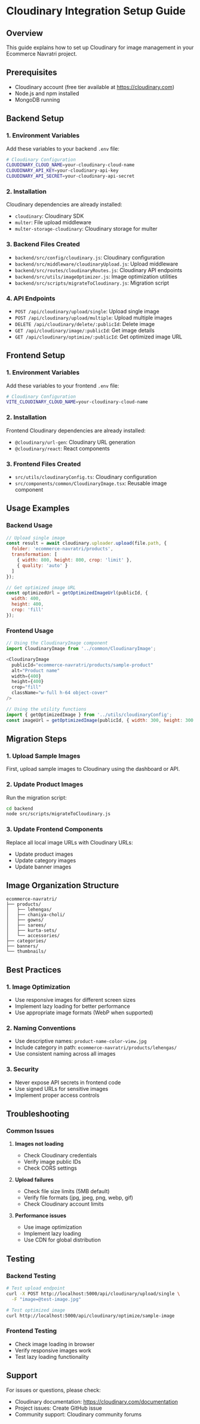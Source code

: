# Cloudinary Integration Setup Guide

## Overview
This guide explains how to set up Cloudinary for image management in your Ecommerce Navratri project.

## Prerequisites
- Cloudinary account (free tier available at https://cloudinary.com)
- Node.js and npm installed
- MongoDB running

## Backend Setup

### 1. Environment Variables
Add these variables to your backend `.env` file:

```bash
# Cloudinary Configuration
CLOUDINARY_CLOUD_NAME=your-cloudinary-cloud-name
CLOUDINARY_API_KEY=your-cloudinary-api-key
CLOUDINARY_API_SECRET=your-cloudinary-api-secret
```

### 2. Installation
Cloudinary dependencies are already installed:
- `cloudinary`: Cloudinary SDK
- `multer`: File upload middleware
- `multer-storage-cloudinary`: Cloudinary storage for multer

### 3. Backend Files Created
- `backend/src/config/cloudinary.js`: Cloudinary configuration
- `backend/src/middleware/cloudinaryUpload.js`: Upload middleware
- `backend/src/routes/cloudinaryRoutes.js`: Cloudinary API endpoints
- `backend/src/utils/imageOptimizer.js`: Image optimization utilities
- `backend/src/scripts/migrateToCloudinary.js`: Migration script

### 4. API Endpoints
- `POST /api/cloudinary/upload/single`: Upload single image
- `POST /api/cloudinary/upload/multiple`: Upload multiple images
- `DELETE /api/cloudinary/delete/:publicId`: Delete image
- `GET /api/cloudinary/image/:publicId`: Get image details
- `GET /api/cloudinary/optimize/:publicId`: Get optimized image URL

## Frontend Setup

### 1. Environment Variables
Add these variables to your frontend `.env` file:

```bash
# Cloudinary Configuration
VITE_CLOUDINARY_CLOUD_NAME=your-cloudinary-cloud-name
```

### 2. Installation
Frontend Cloudinary dependencies are already installed:
- `@cloudinary/url-gen`: Cloudinary URL generation
- `@cloudinary/react`: React components

### 3. Frontend Files Created
- `src/utils/cloudinaryConfig.ts`: Cloudinary configuration
- `src/components/common/CloudinaryImage.tsx`: Reusable image component

## Usage Examples

### Backend Usage
```javascript
// Upload single image
const result = await cloudinary.uploader.upload(file.path, {
  folder: 'ecommerce-navratri/products',
  transformation: [
    { width: 800, height: 800, crop: 'limit' },
    { quality: 'auto' }
  ]
});

// Get optimized image URL
const optimizedUrl = getOptimizedImageUrl(publicId, {
  width: 400,
  height: 400,
  crop: 'fill'
});
```

### Frontend Usage
```javascript
// Using the CloudinaryImage component
import CloudinaryImage from '../common/CloudinaryImage';

<CloudinaryImage
  publicId="ecommerce-navratri/products/sample-product"
  alt="Product name"
  width={400}
  height={400}
  crop="fill"
  className="w-full h-64 object-cover"
/>

// Using the utility functions
import { getOptimizedImage } from '../utils/cloudinaryConfig';
const imageUrl = getOptimizedImage(publicId, { width: 300, height: 300 }).toURL();
```

## Migration Steps

### 1. Upload Sample Images
First, upload sample images to Cloudinary using the dashboard or API.

### 2. Update Product Images
Run the migration script:
```bash
cd backend
node src/scripts/migrateToCloudinary.js
```

### 3. Update Frontend Components
Replace all local image URLs with Cloudinary URLs:
- Update product images
- Update category images
- Update banner images

## Image Organization Structure
```
ecommerce-navratri/
├── products/
│   ├── lehengas/
│   ├── chaniya-choli/
│   ├── gowns/
│   ├── sarees/
│   ├── kurta-sets/
│   └── accessories/
├── categories/
├── banners/
└── thumbnails/
```

## Best Practices

### 1. Image Optimization
- Use responsive images for different screen sizes
- Implement lazy loading for better performance
- Use appropriate image formats (WebP when supported)

### 2. Naming Conventions
- Use descriptive names: `product-name-color-view.jpg`
- Include category in path: `ecommerce-navratri/products/lehengas/`
- Use consistent naming across all images

### 3. Security
- Never expose API secrets in frontend code
- Use signed URLs for sensitive images
- Implement proper access controls

## Troubleshooting

### Common Issues

1. **Images not loading**
   - Check Cloudinary credentials
   - Verify image public IDs
   - Check CORS settings

2. **Upload failures**
   - Check file size limits (5MB default)
   - Verify file formats (jpg, jpeg, png, webp, gif)
   - Check Cloudinary account limits

3. **Performance issues**
   - Use image optimization
   - Implement lazy loading
   - Use CDN for global distribution

## Testing

### Backend Testing
```bash
# Test upload endpoint
curl -X POST http://localhost:5000/api/cloudinary/upload/single \
  -F "image=@test-image.jpg"

# Test optimized image
curl http://localhost:5000/api/cloudinary/optimize/sample-image
```

### Frontend Testing
- Check image loading in browser
- Verify responsive images work
- Test lazy loading functionality

## Support
For issues or questions, please check:
- Cloudinary documentation: https://cloudinary.com/documentation
- Project issues: Create GitHub issue
- Community support: Cloudinary community forums
